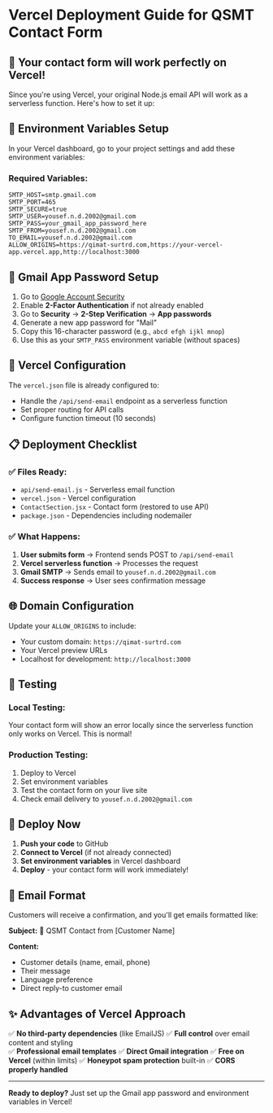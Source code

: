 # Vercel Deployment Guide for QSMT Contact Form

## 🚀 Your contact form will work perfectly on Vercel!

Since you're using Vercel, your original Node.js email API will work as a serverless function. Here's how to set it up:

## 📧 Environment Variables Setup

In your Vercel dashboard, go to your project settings and add these environment variables:

### Required Variables:
```
SMTP_HOST=smtp.gmail.com
SMTP_PORT=465
SMTP_SECURE=true
SMTP_USER=yousef.n.d.2002@gmail.com
SMTP_PASS=your_gmail_app_password_here
SMTP_FROM=yousef.n.d.2002@gmail.com
TO_EMAIL=yousef.n.d.2002@gmail.com
ALLOW_ORIGINS=https://qimat-surtrd.com,https://your-vercel-app.vercel.app,http://localhost:3000
```

## 🔑 Gmail App Password Setup

1. Go to [Google Account Security](https://myaccount.google.com/security)
2. Enable **2-Factor Authentication** if not already enabled
3. Go to **Security** → **2-Step Verification** → **App passwords**
4. Generate a new app password for "Mail"
5. Copy this 16-character password (e.g., `abcd efgh ijkl mnop`)
6. Use this as your `SMTP_PASS` environment variable (without spaces)

## 🔧 Vercel Configuration

The `vercel.json` file is already configured to:
- Handle the `/api/send-email` endpoint as a serverless function
- Set proper routing for API calls
- Configure function timeout (10 seconds)

## 📋 Deployment Checklist

### ✅ Files Ready:
- `api/send-email.js` - Serverless email function
- `vercel.json` - Vercel configuration
- `ContactSection.jsx` - Contact form (restored to use API)
- `package.json` - Dependencies including nodemailer

### ✅ What Happens:
1. **User submits form** → Frontend sends POST to `/api/send-email`
2. **Vercel serverless function** → Processes the request
3. **Gmail SMTP** → Sends email to `yousef.n.d.2002@gmail.com`
4. **Success response** → User sees confirmation message

## 🌐 Domain Configuration

Update your `ALLOW_ORIGINS` to include:
- Your custom domain: `https://qimat-surtrd.com`
- Your Vercel preview URLs
- Localhost for development: `http://localhost:3000`

## 🧪 Testing

### Local Testing:
Your contact form will show an error locally since the serverless function only works on Vercel. This is normal!

### Production Testing:
1. Deploy to Vercel
2. Set environment variables
3. Test the contact form on your live site
4. Check email delivery to `yousef.n.d.2002@gmail.com`

## 🚀 Deploy Now

1. **Push your code** to GitHub
2. **Connect to Vercel** (if not already connected)
3. **Set environment variables** in Vercel dashboard
4. **Deploy** - your contact form will work immediately!

## 📧 Email Format

Customers will receive a confirmation, and you'll get emails formatted like:

**Subject:** 🔧 QSMT Contact from [Customer Name]

**Content:**
- Customer details (name, email, phone)
- Their message
- Language preference
- Direct reply-to customer email

## ✨ Advantages of Vercel Approach

✅ **No third-party dependencies** (like EmailJS)
✅ **Full control** over email content and styling  
✅ **Professional email templates**
✅ **Direct Gmail integration**
✅ **Free on Vercel** (within limits)
✅ **Honeypot spam protection** built-in
✅ **CORS properly handled**

---

**Ready to deploy?** Just set up the Gmail app password and environment variables in Vercel!